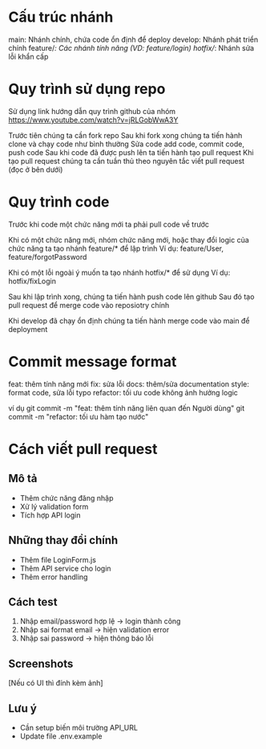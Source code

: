 # Cấu trúc nhánh
main: Nhánh chính, chứa code ổn định để deploy
develop: Nhánh phát triển chính
feature/*: Các nhánh tính năng (VD: feature/login)
hotfix/*: Nhánh sửa lỗi khẩn cấp

# Quy trình sử dụng repo
Sử dụng link hướng dẫn quy trình github của nhóm
https://www.youtube.com/watch?v=jRLGobWwA3Y

Trước tiên chúng ta cần fork repo
Sau khi fork xong chúng ta tiến hành clone và chạy code như bình thường
Sửa code
add code, commit code, push code
Sau khi code đã được push lên ta tiến hành tạo pull request
Khi tạo pull request chúng ta cần tuần thủ theo nguyên tắc viết pull request (đọc ở bên dưới)

# Quy trình code
Trước khi code một chức năng mới ta phải pull code về trước

Khi có một chức năng mới, nhóm chức năng mới, hoặc thay đổi logic của chức năng ta tạo nhánh feature/* để lập trình
Ví dụ: feature/User, feature/forgotPassword

Khi có một lỗi ngoài ý muốn ta tạo nhánh hotfix/* để sử dụng
Ví dụ: hotfix/fixLogin

Sau khi lập trình xong, chúng ta tiến hành push code lên github
Sau đó tạo pull request để merge code vào reposiotry chính

Khi develop đã chạy ổn định chúng ta tiến hành merge code vào main để deployment

# Commit message format
feat: thêm tính năng mới
fix: sửa lỗi
docs: thêm/sửa documentation
style: format code, sửa lỗi typo
refactor: tối ưu code không ảnh hưởng logic

ví dụ
git commit -m "feat: thêm tính năng liên quan đến Người dùng"
git commit -m "refactor: tối ưu hàm tạo nước"

# Cách viết pull request
## Mô tả
- Thêm chức năng đăng nhập
- Xử lý validation form
- Tích hợp API login

## Những thay đổi chính
- Thêm file LoginForm.js
- Thêm API service cho login
- Thêm error handling

## Cách test
1. Nhập email/password hợp lệ -> login thành công
2. Nhập sai format email -> hiện validation error
3. Nhập sai password -> hiện thông báo lỗi

## Screenshots
[Nếu có UI thì đính kèm ảnh]

## Lưu ý
- Cần setup biến môi trường API_URL
- Update file .env.example